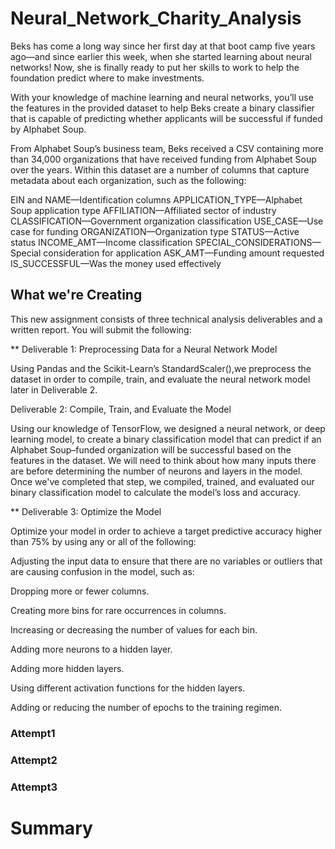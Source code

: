 # Neural_Network_Charity_Analysis

Beks has come a long way since her first day at that boot camp five years ago—and since earlier this week, when she started learning about neural networks! Now, she is finally ready to put her skills to work to help the foundation predict where to make investments.

With your knowledge of machine learning and neural networks, you’ll use the features in the provided dataset to help Beks create a binary classifier that is capable of predicting whether applicants will be successful if funded by Alphabet Soup.

From Alphabet Soup’s business team, Beks received a CSV containing more than 34,000 organizations that have received funding from Alphabet Soup over the years. Within this dataset are a number of columns that capture metadata about each organization, such as the following:

EIN and NAME—Identification columns
APPLICATION_TYPE—Alphabet Soup application type
AFFILIATION—Affiliated sector of industry
CLASSIFICATION—Government organization classification
USE_CASE—Use case for funding
ORGANIZATION—Organization type
STATUS—Active status
INCOME_AMT—Income classification
SPECIAL_CONSIDERATIONS—Special consideration for application
ASK_AMT—Funding amount requested
IS_SUCCESSFUL—Was the money used effectively

## What we're Creating

This new assignment consists of three technical analysis deliverables and a written report. You will submit the following:

** Deliverable 1: Preprocessing Data for a Neural Network Model

Using Pandas and the Scikit-Learn’s StandardScaler(),we preprocess the dataset in order to compile, train, and evaluate the neural network model later in Deliverable 2.




Deliverable 2: Compile, Train, and Evaluate the Model

Using our knowledge of TensorFlow, we designed a neural network, or deep learning model, to create a binary classification model that can predict if an Alphabet Soup–funded organization will be successful based on the features in the dataset. We will need to think about how many inputs there are before determining the number of neurons and layers in the model. Once we've completed that step, we compiled, trained, and evaluated our binary classification model to calculate the model’s loss and accuracy.

** Deliverable 3: Optimize the Model

Optimize your model in order to achieve a target predictive accuracy higher than 75% by using any or all of the following:

Adjusting the input data to ensure that there are no variables or outliers that are causing confusion in the model, such as:

Dropping more or fewer columns.

Creating more bins for rare occurrences in columns.

Increasing or decreasing the number of values for each bin.

Adding more neurons to a hidden layer.

Adding more hidden layers.

Using different activation functions for the hidden layers.

Adding or reducing the number of epochs to the training regimen.

### Attempt1


### Attempt2

### Attempt3

# Summary

